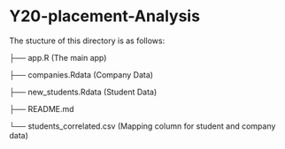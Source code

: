 # Y20-placement-Analysis
The stucture of this directory is as follows:

├── app.R (The main app) 

├── companies.Rdata (Company Data)

├── new_students.Rdata (Student Data)

├── README.md

└── students_correlated.csv (Mapping column for student and company data)

